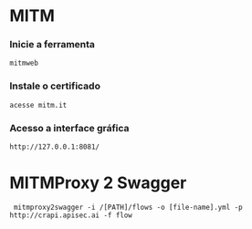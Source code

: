 # MITM

### Inicie a ferramenta
```
mitmweb
```

### Instale o certificado
```
acesse mitm.it
```

### Acesso a interface gráfica
```
http://127.0.0.1:8081/
```

# MITMProxy 2 Swagger
```
 mitmproxy2swagger -i /[PATH]/flows -o [file-name].yml -p http://crapi.apisec.ai -f flow
```

